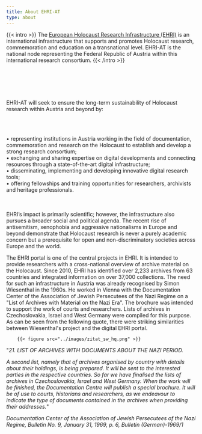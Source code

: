```yaml
---
title: About EHRI-AT
type: about
---
```


{{< intro >}}
The [European Holocaust Research Infrastructure (EHRI)](https://www.ehri-project.eu) is an international infrastructure that supports and promotes Holocaust research, commemoration and education on a transnational level. EHRI-AT is the national node representing the Federal Republic of Austria within this international research consortium.
{{< /intro >}}

<br/><br/> 
<br/><br/>

EHRI-AT will seek to ensure the long-term sustainability of Holocaust research within Austria and beyond by:

<br/><br/> 

•	representing institutions in Austria working in the field of documentation, commemoration and research on the Holocaust to establish and develop a strong research consortium;\
•	exchanging and sharing expertise on digital developments and connecting resources through a state-of-the-art digital infrastructure;\
•	disseminating, implementing and developing innovative digital research tools;\
•	offering fellowships and training opportunities for researchers, archivists and heritage professionals.

<br/><br/>
EHRI’s impact is primarily scientific; however, the infrastructure also pursues a broader social and political agenda. The recent rise of antisemitism, xenophobia and aggressive nationalisms in Europe and beyond demonstrate that Holocaust research is never a purely academic concern but a prerequisite for open and non-discriminatory societies across Europe and the world.

The EHRI portal is one of the central projects in EHRI. It is intended to provide researchers with a cross-national overview of archive material on the Holocaust. Since 2010, EHRI has identified over 2,233 archives from 63 countries and integrated information on over 37,000 collections. The need for such an infrastructure in Austria was already recognised by Simon Wiesenthal in the 1960s. He worked in Vienna with the Documentation Center of the Association of Jewish Persecutees of the Nazi Regime on a "List of Archives with Material on the Nazi Era". The brochure was intended to support the work of courts and researchers. Lists of archives in Czechoslovakia, Israel and West Germany were compiled for this purpose. As can be seen from the following quote, there were striking similarities between Wiesenthal's project and the digital EHRI portal.

        {{< figure src="../images/zitat_sw_hq.png" >}}

"_21. LIST OF ARCHIVES WITH DOCUMENTS ABOUT THE NAZI PERIOD._

_A second list, namely that of archives organised by country with details about their holdings, is being prepared. It will be sent to the interested parties in the respective countries. So far we have finalised the lists of archives in Czechoslovakia, Israel and West Germany. When the work will be finished, the Documentation Centre will publish a special brochure. It will be of use to courts, historians and researchers, as we endeavour to indicate the type of documents contained in the archives when providing their addresses._"

_Documentation Center of the Association of Jewish Persecutees of the Nazi Regime, Bulletin No. 9, January 31, 1969, p. 6, Bulletin (German)-1969/1_